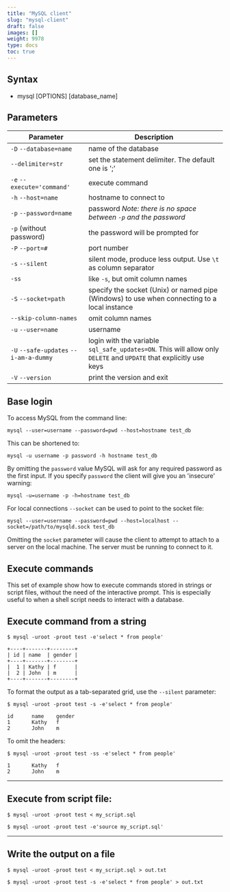 ```yaml
---
title: "MySQL client"
slug: "mysql-client"
draft: false
images: []
weight: 9978
type: docs
toc: true
---
```


## Syntax
 - mysql [OPTIONS] [database_name]

## Parameters
| Parameter | Description
| ---------- | ------
| `-D` `--database=name` | name of the database
| `--delimiter=str` | set the statement delimiter. The default one is ';'
| `-e` `--execute='command'` | execute command
| `-h` `--host=name` | hostname to connect to
| `-p` `--password=name`| password _Note: there is no space between `-p` and the password_
| `-p` (without password) | the password will be prompted for
| `-P` `--port=#`| port number
| `-s` `--silent`| silent mode, produce less output. Use `\t` as column separator
| `-ss` | like `-s`, but omit column names
| `-S` `--socket=path` | specify the socket (Unix) or named pipe (Windows) to use when connecting to a local instance
| `--skip-column-names` | omit column names
| `-u` `--user=name` | username
| `-U` `--safe-updates` `--i-am-a-dummy`| login with the variable `sql_safe_updates=ON`. This will allow only `DELETE` and `UPDATE` that explicitly use keys
| `-V` `--version` | print the version and exit

## Base login
To access MySQL from the command line:

```
mysql --user=username --password=pwd --host=hostname test_db
```

This can be shortened to:

```
mysql -u username -p password -h hostname test_db
```

By omitting the `password` value MySQL will ask for any required password as the first input. If you specify `password` the client will give you an 'insecure' warning:

```
mysql -u=username -p -h=hostname test_db
```

For local connections `--socket` can be used to point to the socket file:
```
mysql --user=username --password=pwd --host=localhost --socket=/path/to/mysqld.sock test_db
```

Omitting the `socket` parameter will cause the client to attempt to attach to a server on the local machine. The server must be running to connect to it.

## Execute commands
This set of example show how to execute commands stored in strings or script files, without the need of the interactive prompt. This is especially useful to when a shell script needs to interact with a database.

Execute command from a string
--------------------
```
$ mysql -uroot -proot test -e'select * from people'

+----+-------+--------+
| id | name  | gender |
+----+-------+--------+
|  1 | Kathy | f      |
|  2 | John  | m      |
+----+-------+--------+
```

To format the output as a tab-separated grid, use the `--silent` parameter:

```
$ mysql -uroot -proot test -s -e'select * from people'

id      name    gender
1       Kathy   f
2       John    m
```
To omit the headers:

```
$ mysql -uroot -proot test -ss -e'select * from people'

1       Kathy   f
2       John    m
```

---

Execute from script file:
-----
```
$ mysql -uroot -proot test < my_script.sql
```
```
$ mysql -uroot -proot test -e'source my_script.sql'
```
---

Write the output on a file
--------------
```
$ mysql -uroot -proot test < my_script.sql > out.txt

$ mysql -uroot -proot test -s -e'select * from people' > out.txt
```

